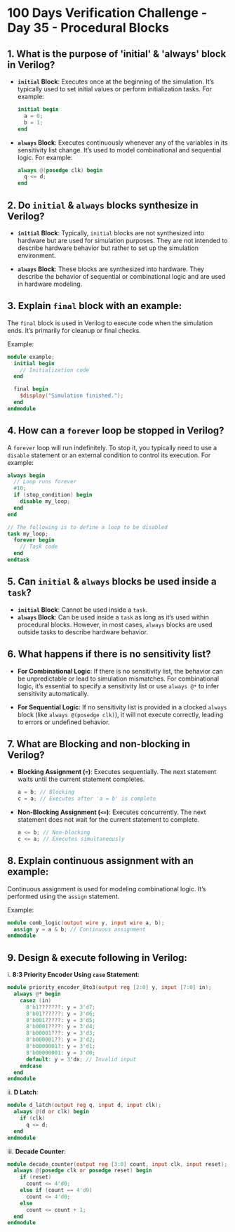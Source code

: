 # 100 Days Verification Challenge - Day 35 - Procedural Blocks

## 1. What is the purpose of 'initial' & 'always' block in Verilog?

- **`initial` Block**: Executes once at the beginning of the simulation. It’s typically used to set initial values or perform initialization tasks. For example:
  ```verilog
  initial begin
    a = 0;
    b = 1;
  end
  ```

- **`always` Block**: Executes continuously whenever any of the variables in its sensitivity list change. It’s used to model combinational and sequential logic. For example:
  ```verilog
  always @(posedge clk) begin
    q <= d;
  end
  ```

## 2. Do `initial` & `always` blocks synthesize in Verilog?

- **`initial` Block**: Typically, `initial` blocks are not synthesized into hardware but are used for simulation purposes. They are not intended to describe hardware behavior but rather to set up the simulation environment.

- **`always` Block**: These blocks are synthesized into hardware. They describe the behavior of sequential or combinational logic and are used in hardware modeling.

## 3. Explain `final` block with an example:

The `final` block is used in Verilog to execute code when the simulation ends. It’s primarily for cleanup or final checks.

Example:
```verilog
module example;
  initial begin
    // Initialization code
  end

  final begin
    $display("Simulation finished.");
  end
endmodule
```

## 4. How can a `forever` loop be stopped in Verilog?

A `forever` loop will run indefinitely. To stop it, you typically need to use a `disable` statement or an external condition to control its execution. For example:

```verilog
always begin
  // Loop runs forever
  #10;
  if (stop_condition) begin
    disable my_loop;
  end
end

// The following is to define a loop to be disabled
task my_loop;
  forever begin
    // Task code
  end
endtask
```

## 5. Can `initial` & `always` blocks be used inside a `task`?

- **`initial` Block**: Cannot be used inside a `task`.
- **`always` Block**: Can be used inside a `task` as long as it’s used within procedural blocks. However, in most cases, `always` blocks are used outside tasks to describe hardware behavior.

## 6. What happens if there is no sensitivity list?

- **For Combinational Logic**: If there is no sensitivity list, the behavior can be unpredictable or lead to simulation mismatches. For combinational logic, it’s essential to specify a sensitivity list or use `always @*` to infer sensitivity automatically.

- **For Sequential Logic**: If no sensitivity list is provided in a clocked `always` block (like `always @(posedge clk)`), it will not execute correctly, leading to errors or undefined behavior.

## 7. What are Blocking and non-blocking in Verilog?

- **Blocking Assignment (`=`)**: Executes sequentially. The next statement waits until the current statement completes.
  ```verilog
  a = b; // Blocking
  c = a; // Executes after 'a = b' is complete
  ```

- **Non-Blocking Assignment (`<=`)**: Executes concurrently. The next statement does not wait for the current statement to complete.
  ```verilog
  a <= b; // Non-blocking
  c <= a; // Executes simultaneously
  ```

## 8. Explain continuous assignment with an example:

Continuous assignment is used for modeling combinational logic. It’s performed using the `assign` statement.

Example:
```verilog
module comb_logic(output wire y, input wire a, b);
  assign y = a & b; // Continuous assignment
endmodule
```

## 9. Design & execute following in Verilog:

i. **8:3 Priority Encoder Using `case` Statement**:
```verilog
module priority_encoder_8to3(output reg [2:0] y, input [7:0] in);
  always @* begin
    casez (in)
      8'b1???????: y = 3'd7;
      8'b01??????: y = 3'd6;
      8'b001?????: y = 3'd5;
      8'b0001????: y = 3'd4;
      8'b00001???: y = 3'd3;
      8'b000001??: y = 3'd2;
      8'b0000001?: y = 3'd1;
      8'b00000001: y = 3'd0;
      default: y = 3'dx; // Invalid input
    endcase
  end
endmodule
```

ii. **D Latch**:
```verilog
module d_latch(output reg q, input d, input clk);
  always @(d or clk) begin
    if (clk)
      q <= d;
  end
endmodule
```

iii. **Decade Counter**:
```verilog
module decade_counter(output reg [3:0] count, input clk, input reset);
  always @(posedge clk or posedge reset) begin
    if (reset)
      count <= 4'd0;
    else if (count == 4'd9)
      count <= 4'd0;
    else
      count <= count + 1;
  end
endmodule
```


